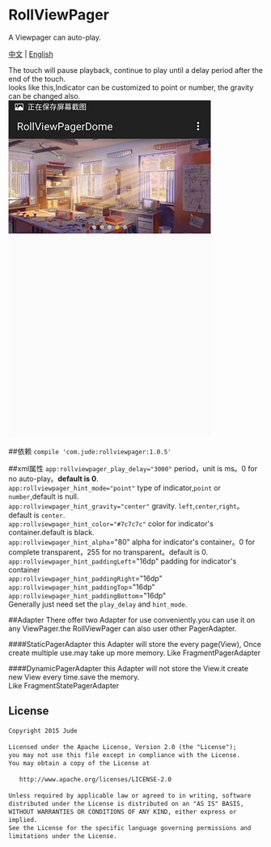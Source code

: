 # RollViewPager
A Viewpager can auto-play.

[中文](https://github.com/Jude95/RollViewPager/blob/master/README.md) | [English](https://github.com/Jude95/RollViewPager/blob/master/README_en.md)

The touch will pause playback, continue to play until a delay period after the end of the touch.  
looks like this,Indicator can be customized to point or number, the gravity can be changed also.   
![example](example.jpg)

##依赖
`compile 'com.jude:rollviewpager:1.0.5'`

##xml属性
`app:rollviewpager_play_delay="3000"`  period，unit is ms。0 for no auto-play。**default is 0**.   
`app:rollviewpager_hint_mode="point"`  type of indicator,`point` or `number`,default is null.   
`app:rollviewpager_hint_gravity="center"` gravity. `left`,`center`,`right`。default is `center`.  
`app:rollviewpager_hint_color="#7c7c7c"`  color for indicator's container.default is black.  
`app:rollviewpager_hint_alpha`="80"  alpha for indicator's container。0 for complete transparent，255 for no transparent。default is 0.  
`app:rollviewpager_hint_paddingLeft`="16dp"  padding for indicator's container  
`app:rollviewpager_hint_paddingRight`="16dp"  
`app:rollviewpager_hint_paddingTop`="16dp"  
`app:rollviewpager_hint_paddingBottom`="16dp"  
Generally just need set the `play_delay` and `hint_mode`.  

##Adapter
There offer two Adapter for use conveniently.you can use it on any ViewPager.the RollViewPager can also user other PagerAdapter.

####StaticPagerAdapter
this Adapter will store the every page(View), Once create multiple use.may take up more memory.
Like FragmentPagerAdapter

####DynamicPagerAdapter
this Adapter will not store the View.it create new View every time.save the memory.    
Like FragmentStatePagerAdapter  

License
-------

    Copyright 2015 Jude

    Licensed under the Apache License, Version 2.0 (the "License");
    you may not use this file except in compliance with the License.
    You may obtain a copy of the License at

       http://www.apache.org/licenses/LICENSE-2.0

    Unless required by applicable law or agreed to in writing, software
    distributed under the License is distributed on an "AS IS" BASIS,
    WITHOUT WARRANTIES OR CONDITIONS OF ANY KIND, either express or implied.
    See the License for the specific language governing permissions and
    limitations under the License.
